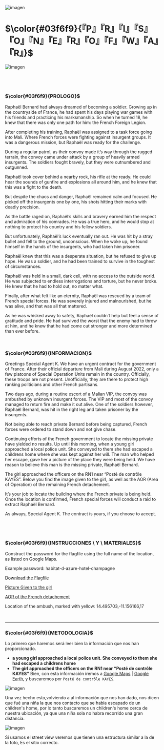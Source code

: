 ![imagen](https://user-images.githubusercontent.com/121932814/220075944-4413c77b-8ca3-40a6-ba98-bcaaaa0c8ff9.png)

# $\color{#03f6f9}{『P』『R』『I』『S』『O』『N』『E』『R』『O』『F』『W』『A』『R』}$
![imagen](https://user-images.githubusercontent.com/121932814/220851120-9eec132c-0572-490c-b9de-e76850cb928e.png)


$~$
---

### $\color{#03f6f9}{PROLOGO}$
Raphaël Bernard had always dreamed of becoming a soldier. Growing up in the countryside of France, he had spent his days playing war games with his friends and practicing his marksmanship. So when he turned 18, he knew that there was only one path for him: the French Foreign Legion.

After completing his training, Raphaël was assigned to a task force going into Mali. Where French forces were fighting against insurgent groups. It was a dangerous mission, but Raphaël was ready for the challenge.

During a regular patrol, as their convoy made it’s way through the rugged terrain, the convoy came under attack by a group of heavily armed insurgents. The soldiers fought bravely, but they were outnumbered and outgunned.

Raphaël took cover behind a nearby rock, his rifle at the ready. He could hear the sounds of gunfire and explosions all around him, and he knew that this was a fight to the death.

But despite the chaos and danger, Raphaël remained calm and focused. He picked off the insurgents one by one, his shots hitting their marks with deadly precision.

As the battle raged on, Raphaël’s skills and bravery earned him the respect and admiration of his comrades. He was a true hero, and he would stop at nothing to protect his country and his fellow soldiers.

But unfortunately, Raphaël’s luck eventually ran out. He was hit by a stray bullet and fell to the ground, unconscious. When he woke up, he found himself in the hands of the insurgents, who had taken him prisoner.

Raphaël knew that this was a desperate situation, but he refused to give up hope. He was a soldier, and he had been trained to survive in the toughest of circumstances.

Raphaël was held in a small, dark cell, with no access to the outside world. He was subjected to endless interrogations and torture, but he never broke. He knew that he had to hold out, no matter what.

Finally, after what felt like an eternity, Raphaël was rescued by a team of French special forces. He was severely injured and malnourished, but he was alive, and that was all that mattered.

As he was whisked away to safety, Raphaël couldn’t help but feel a sense of gratitude and pride. He had survived the worst that the enemy had to throw at him, and he knew that he had come out stronger and more determined than ever before.

$~$

### $\color{#03f6f9}{INFORMACION}$
Greetings Special Agent K. We have an urgent contract for the government of France. After their official departure from Mali during August 2022, only a few platoons of Special Operation Units remain in the country. Officially, these troops are not present. Unofficially, they are there to protect high ranking politicians and other French partisans.

Two days ago, during a routine escort of a Malian VIP, the convoy was ambushed by unknown insurgent forces. The VIP and most of the convoy managed to return fire and make it out alive. One of the soldiers however, Raphaël Bernard, was hit in the right leg and taken prisoner by the insurgents.

Not being able to reach private Bernard before being captured, French forces were ordered to stand down and not give chase.

Continuing efforts of the French government to locate the missing private have yielded no results. Up until this morning, when a young girl approached a local police unit. She conveyed to them she had escaped a childrens home where she was kept against her will. The man who helped her escape, gave her a picture of the place they were being held. We have reason to believe this man is the missing private, Raphaël Bernard.

The girl approached the officers on the RN1 near “Posté de contrôle KAYES”. Below you find the image given to the girl, as well as the AOR (Area of Operation) of the remaining French detachement.

It’s your job to locate the building where the French private is being held. Once the location is confirmed, French special forces will conduct a raid to extract Raphaël Bernard.

As always, Special Agent K. The contract is yours, if you choose to accept.

$~$
---

### $\color{#03f6f9}{INSTRUCCIONES \ Y \ MATERIALES}$
Construct the password for the flagfile using the full name of the location, as listed on Google Maps.

Example password: habitat-d-azure-hotel-champagne

<a href="https://hacktoria.com/wp-content/contracts/flags/flagfile-prisoner-of-war.zip">Download the Flagfile</a>

<a href="https://hacktoria.com/wp-content/uploads/2022/10/start-image-prisoner-of-war.jpg">Picture Given to the girl</a>

<a href="https://hacktoria.com/wp-content/uploads/2022/10/aor-prisoner-of-war.jpg">AOR of the French detachement</a>

Location of the ambush, marked with yellow: 14.495703,-11.156166,17

$~$

---

### $\color{#03f6f9}{METODOLOGIA}$
Lo primero que haremos será leer bien la información que nos han proporcionado.
* **a young girl approached a local police unit. She conveyed to them she had escaped a childrens home**
* **The girl approached the officers on the RN1 near “Posté de contrôle KAYES”**
Bien, con esta información iremos a <a href="https://maps.google.es/">Google Maps</a> | <a href="https://earth.google.com/web/">Google Earth</a>, y buscaremos por `Posté de contrôle KAYES`.

![imagen](https://user-images.githubusercontent.com/121932814/220860965-0c992bdb-80e6-473e-8a50-4ad5e98cee13.png)

Una vez hecho esto,volviendo a al información que nos han dado, nos dicen que fué una niña la que nos contacto que se habia escapado de un children's home, por lo tanto buscaremos un children's home cerca de nuestra ubicación, ya que una niña sola no habra recorrido una gran distancia.

![imagen](https://user-images.githubusercontent.com/121932814/220861588-2ce805c4-5360-4bad-8d92-b087b8725511.png)

Si usamos el street view veremos que tienen una estructura similar a la de la foto, Es el sitio correcto.

